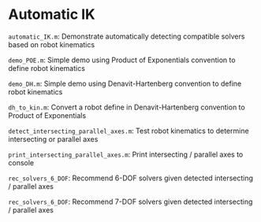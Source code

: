 # Automatic IK

`automatic_IK.m`: Demonstrate automatically detecting compatible solvers based on robot kinematics

`demo_POE.m`: Simple demo using Product of Exponentials convention to define robot kinematics

`demo_DH.m`: Simple demo using Denavit-Hartenberg convention to define robot kinematics

`dh_to_kin.m`: Convert a robot define in Denavit-Hartenberg convention to Product of Exponentials

`detect_intersecting_parallel_axes.m`: Test robot kinematics to determine intersecting or parallel axes

`print_intersecting_parallel_axes.m`: Print intersecting / parallel axes to console

`rec_solvers_6_DOF`: Recommend 6-DOF solvers given detected intersecting / parallel axes

`rec_solvers_6_DOF`: Recommend 7-DOF solvers given detected intersecting / parallel axes